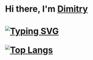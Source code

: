 <h1>Hi there, I'm <a href="https://github.com/PinJron" target="_blank">Dimitry</a><h1>

[![Typing SVG](https://readme-typing-svg.herokuapp.com?color=%2336BCF7&lines=Student,+developer,+just+a+nice+guy)](https://github.com/PinJron)

[![Top Langs](https://github-readme-stats.vercel.app/api/top-langs/?username=PinJron)](https://github.com//github-readme-stats)

